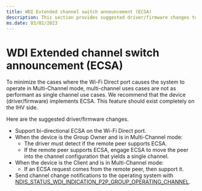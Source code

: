 ```yaml
---
title: WDI Extended channel switch announcement (ECSA)
description: This section provides suggested driver/firmware changes to implement Extended Channel Switch Announcement (ECSA)
ms.date: 03/02/2023
---
```


# WDI Extended channel switch announcement (ECSA)


To minimize the cases where the Wi-Fi Direct port causes the system to operate in Multi-Channel mode, multi-channel uses cases are not as performant as single channel use cases. We recommend that the device (driver/firmware) implements ECSA. This feature should exist completely on the IHV side.

Here are the suggested driver/firmware changes.

-   Support bi-directional ECSA on the Wi-Fi Direct port.
-   When the device is the Group Owner and is in Multi-Channel mode:
    -   The driver must detect if the remote peer supports ECSA.
    -   If the remote peer supports ECSA, engage ECSA to move the peer into the channel configuration that yields a single channel.
-   When the device is the Client and is in Multi-Channel mode:
    -   If an ECSA request comes from the remote peer, then support it.
-   Send channel change notifications to the operating system with [NDIS\_STATUS\_WDI\_INDICATION\_P2P\_GROUP\_OPERATING\_CHANNEL](./ndis-status-wdi-indication-p2p-group-operating-channel.md).

 

